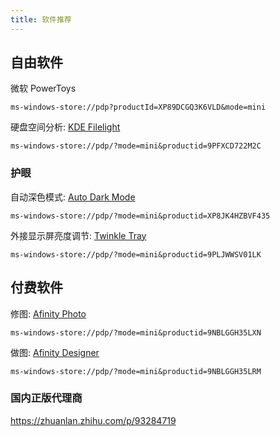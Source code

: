 ```yaml
---
title: 软件推荐
---
```


<!-- winget install veracrypt -->

## 自由软件

微软 PowerToys

    ms-windows-store://pdp?productId=XP89DCGQ3K6VLD&mode=mini

硬盘空间分析: [KDE Filelight](https://www.microsoft.com/store/productId/9PFXCD722M2C)

    ms-windows-store://pdp/?mode=mini&productid=9PFXCD722M2C

### 护眼

自动深色模式: [Auto Dark Mode](https://github.com/AutoDarkMode/Windows-Auto-Night-Mode)

    ms-windows-store://pdp/?mode=mini&productid=XP8JK4HZBVF435

外接显示屏亮度调节: [Twinkle Tray](https://github.com/xanderfrangos/twinkle-tray)

    ms-windows-store://pdp/?mode=mini&productid=9PLJWWSV01LK

## 付费软件

修图: [Afinity Photo](https://www.microsoft.com/store/productId/9NBLGGH35LXN)

    ms-windows-store://pdp/?mode=mini&productid=9NBLGGH35LXN

做图: [Afinity Designer](https://www.microsoft.com/store/productId/9NBLGGH35LRM)

    ms-windows-store://pdp/?mode=mini&productid=9NBLGGH35LRM

### 国内正版代理商

https://zhuanlan.zhihu.com/p/93284719
